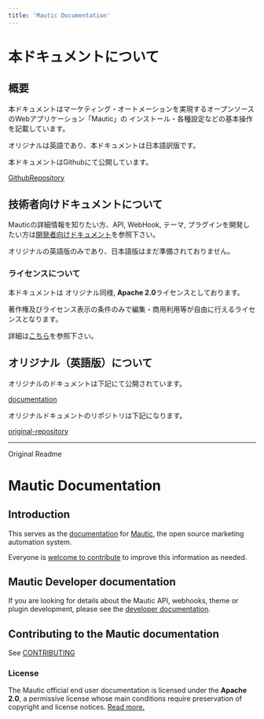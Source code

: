 ```yaml
---
title: 'Mautic Documentation'
---
```


# 本ドキュメントについて

## 概要
本ドキュメントはマーケティング・オートメーションを実現するオープンソースのWebアプリケーション「Mautic」の
インストール・各種設定などの基本操作を記載しています。

オリジナルは英語であり、本ドキュメントは日本語訳版です。

本ドキュメントはGithubにて公開しています。

[GithubRepository][mautic-doc-s-github-ja]

## 技術者向けドキュメントについて

Mauticの詳細情報を知りたい方、API, WebHook, テーマ, プラグインを開発したい方は[開発者向けドキュメント][developer-docs]を参照下さい。

オリジナルの英語版のみであり、日本語版はまだ準備されておりません。

### ライセンスについて
本ドキュメントは オリジナル同様, **Apache 2.0**ライセンスとしております。

著作権及びライセンス表示の条件のみで編集・商用利用等が自由に行えるライセンスとなります。

詳細は[こちら][mautic-doc-license-ja]を参照下さい。

## オリジナル（英語版）について
オリジナルのドキュメントは下記にて公開されています。

[documentation][mautic-docs]

オリジナルドキュメントのリポジトリは下記になります。

[original-repository][mautic-docs-github]

<hr>
Original Readme

# Mautic Documentation

## Introduction

This serves as the [documentation][mautic-docs] for [Mautic][mautic], the open source marketing automation system.

Everyone is [welcome to contribute][CONTRIBUTING] to improve this information as needed.

## Mautic Developer documentation

If you are looking for details about the Mautic API, webhooks, theme or plugin development, please see the [developer documentation][developer-docs].

## Contributing to the Mautic documentation

See [CONTRIBUTING]

### License

The Mautic official end user documentation is licensed under the **Apache 2.0**, a permissive license whose main conditions require preservation of copyright and license notices. [Read more.][mautic-doc-license]

<!--
Links below
-->

[CONTRIBUTING]: <https://github.com/mautic/mautic-documentation/blob/master/CONTRIBUTING.md>

[mautic-docs]: <https://docs.mautic.org/>
[mautic-docs-github]: <https://github.com/mautic/mautic-documentation>
[mautic-docs-fork]: <https://github.com/mautic/mautic-documentation#fork-destination-box>
[mautic-doc-license]: <https://github.com/mautic/mautic-documentation/blob/master/LICENSE>
[doc-issues]: <https://github.com/mautic/mautic-documentation/issues>

[developer-docs]: <https://developer.mautic.org>
[developer-docs-github]: <https://github.com/mautic/developer-documentation>

[mautic]: <https://mautic.org/>
[mautic-github]: <https://github.com/mautic/mautic>

<!--
Links below for Japanese
-->
[mautic-doc-s-github-ja]: <https://github.com/TSKGunGun/mautic-documentation-JP>
[mautic-doc-license-ja]: <https://github.com/TSKGunGun/mautic-documentation-JP/blob/master/LICENSE>